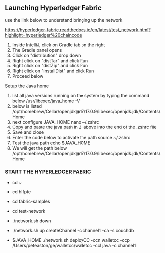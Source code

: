## Launching Hyperledger Fabric 

use the link below to understand bringing up the network

https://hyperledger-fabric.readthedocs.io/en/latest/test_network.html?highlight=hyperledger%20chaincode

1. Inside IntelliJ, click on Gradle tab on the right
2. The Gradle panel opens
3. Click on "distribution" drop down
4. Right click on "distTar" and click Run
5. Right click on "distZip" and click Run
6. Right click on "installDist" and click Run
7. Proceed below

Setup the Java home
1. list all java versions running on the system by typing the command below
    /usr/libexec/java_home -V
2. below is listed
    /opt/homebrew/Cellar/openjdk@17/17.0.9/libexec/openjdk.jdk/Contents/Home
3. next configure JAVA_HOME
    nano ~/.zshrc
4. Copy and paste the java path in 2. above into the end of the .zshrc file
5. Save and close
6. Enter the code below to activate the path
    source ~/.zshrc
7. Test the java path
    echo $JAVA_HOME
8. We will get the path below
    /opt/homebrew/Cellar/openjdk@17/17.0.9/libexec/openjdk.jdk/Contents/Home


### START THE HYPERLEDGER FABRIC
- cd ~
- cd hlfpte
- cd fabric-samples
- cd test-network

- ./network.sh down

- ./network.sh up createChannel -c channel1 -ca -s couchdb

- $JAVA_HOME ./network.sh deployCC -ccn walletcc -ccp /Users/peteaston/ge/walletcc/walletcc -ccl java -c channel1